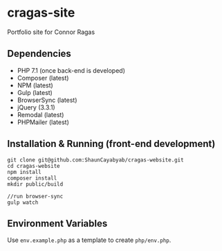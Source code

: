# cragas-site
Portfolio site for Connor Ragas

## Dependencies

* PHP 7.1 (once back-end is developed)
* Composer (latest)
* NPM (latest)
* Gulp (latest)
* BrowserSync (latest)
* jQuery (3.3.1)
* Remodal (latest)
* PHPMailer (latest)

## Installation & Running (front-end development)

```
git clone git@github.com:ShaunCayabyab/cragas-website.git
cd cragas-website
npm install
composer install
mkdir public/build

//run browser-sync
gulp watch
```

## Environment Variables

Use `env.example.php` as a template to create `php/env.php`.